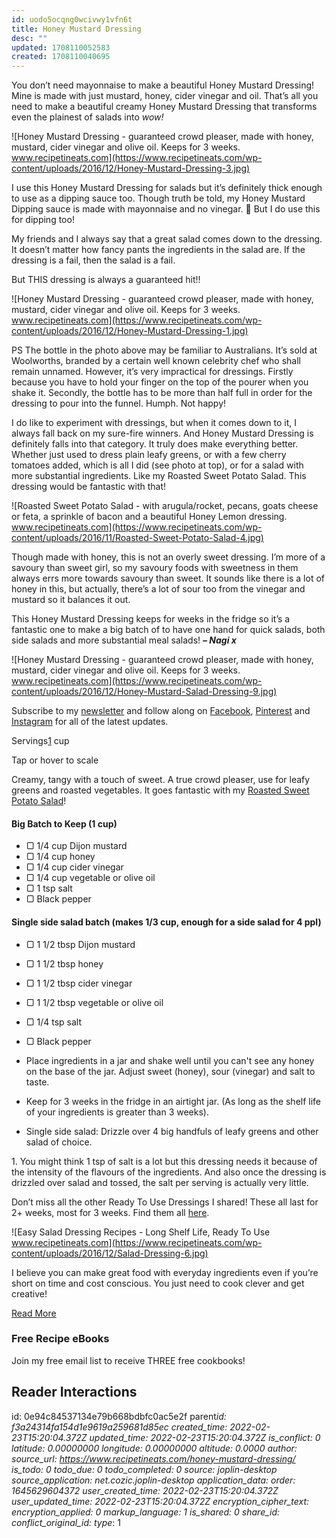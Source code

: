 ```yaml
---
id: uodo5ocqng0wcivwy1vfn6t
title: Honey Mustard Dressing
desc: ""
updated: 1708110052583
created: 1708110040695
---
```


You don’t need mayonnaise to make a beautiful Honey Mustard Dressing! Mine is made with just mustard, honey, cider vinegar and oil. That’s all you need to make a beautiful creamy Honey Mustard Dressing that transforms even the plainest of salads into *wow!*

![Honey Mustard Dressing - guaranteed crowd pleaser, made with honey, mustard, cider vinegar and olive oil. Keeps for 3 weeks. www.recipetineats.com](https://www.recipetineats.com/wp-content/uploads/2016/12/Honey-Mustard-Dressing-3.jpg)

I use this Honey Mustard Dressing for salads but it’s definitely thick enough to use as a dipping sauce too. Though truth be told, my Honey Mustard Dipping sauce is made with mayonnaise and no vinegar. 🙂 But I do use this for dipping too!

My friends and I always say that a great salad comes down to the dressing. It doesn’t matter how fancy pants the ingredients in the salad are. If the dressing is a fail, then the salad is a fail.

But THIS dressing is always a guaranteed hit!!

![Honey Mustard Dressing - guaranteed crowd pleaser, made with honey, mustard, cider vinegar and olive oil. Keeps for 3 weeks. www.recipetineats.com](https://www.recipetineats.com/wp-content/uploads/2016/12/Honey-Mustard-Dressing-1.jpg)

PS The bottle in the photo above may be familiar to Australians. It’s sold at Woolworths, branded by a certain well known celebrity chef who shall remain unnamed. However, it’s very impractical for dressings. Firstly because you have to hold your finger on the top of the pourer when you shake it. Secondly, the bottle has to be more than half full in order for the dressing to pour into the funnel. Humph. Not happy!

I do like to experiment with dressings, but when it comes down to it, I always fall back on my sure-fire winners. And Honey Mustard Dressing is definitely falls into that category. It truly does make everything better. Whether just used to dress plain leafy greens, or with a few cherry tomatoes added, which is all I did (see photo at top), or for a salad with more substantial ingredients. Like my Roasted Sweet Potato Salad. This dressing would be fantastic with that!

![Roasted Sweet Potato Salad - with arugula/rocket, pecans, goats cheese or feta, a sprinkle of bacon and a beautiful Honey Lemon dressing. www.recipetineats.com](https://www.recipetineats.com/wp-content/uploads/2016/11/Roasted-Sweet-Potato-Salad-4.jpg)

Though made with honey, this is not an overly sweet dressing. I’m more of a savoury than sweet girl, so my savoury foods with sweetness in them always errs more towards savoury than sweet. It sounds like there is a lot of honey in this, but actually, there’s a lot of sour too from the vinegar and mustard so it balances it out.

This Honey Mustard Dressing keeps for weeks in the fridge so it’s a fantastic one to make a big batch of to have one hand for quick salads, both side salads and more substantial meal salads! **_– Nagi x_**

![Honey Mustard Dressing - guaranteed crowd pleaser, made with honey, mustard, cider vinegar and olive oil. Keeps for 3 weeks. www.recipetineats.com](https://www.recipetineats.com/wp-content/uploads/2016/12/Honey-Mustard-Salad-Dressing-9.jpg)

Subscribe to my [newsletter](https://recipetineats.ck.page/6f68ed0a2d) and follow along on [Facebook](https://www.facebook.com/RecipeTinEats), [Pinterest](http://www.pinterest.com/recipetin/) and [Instagram](http://instagram.com/recipe_tin) for all of the latest updates.

Servings[1](#) cup

Tap or hover to scale

Creamy, tangy with a touch of sweet. A true crowd pleaser, use for leafy greens and roasted vegetables. It goes fantastic with my [Roasted Sweet Potato Salad](https://www.recipetineats.com/roasted-sweet-potato-salad-honey-lemon-dressing/)!

#### Big Batch to Keep (1 cup)

- ▢ 1/4 cup Dijon mustard
- ▢ 1/4 cup honey
- ▢ 1/4 cup cider vinegar
- ▢ 1/4 cup vegetable or olive oil
- ▢ 1 tsp salt
- ▢ Black pepper

#### Single side salad batch (makes 1/3 cup, enough for a side salad for 4 ppl)

- ▢ 1 1/2 tbsp Dijon mustard
- ▢ 1 1/2 tbsp honey
- ▢ 1 1/2 tbsp cider vinegar
- ▢ 1 1/2 tbsp vegetable or olive oil
- ▢ 1/4 tsp salt
- ▢ Black pepper

- Place ingredients in a jar and shake well until you can't see any honey on the base of the jar. Adjust sweet (honey), sour (vinegar) and salt to taste.
- Keep for 3 weeks in the fridge in an airtight jar. (As long as the shelf life of your ingredients is greater than 3 weeks).
- Single side salad: Drizzle over 4 big handfuls of leafy greens and other salad of choice.

1\. You might think 1 tsp of salt is a lot but this dressing needs it because of the intensity of the flavours of the ingredients. And also once the dressing is drizzled over salad and tossed, the salt per serving is actually very little.

Don’t miss all the other Ready To Use Dressings I shared! These all last for 2+ weeks, most for 3 weeks. Find them all [here](https://www.recipetineats.com/salad-dressing-recipes/).

![Easy Salad Dressing Recipes - Long Shelf Life, Ready To Use www.recipetineats.com](https://www.recipetineats.com/wp-content/uploads/2016/12/Salad-Dressing-6.jpg)

I believe you can make great food with everyday ingredients even if you’re short on time and cost conscious. You just need to cook clever and get creative!

[Read More](http://www.recipetineats.com/about-me/)

### Free Recipe eBooks

Join my free email list to receive THREE free cookbooks!

## Reader Interactions

id: 0e94c84537134e79b668bdbfc0ac5e2f
parent*id: f3a24314fa154d1e9619a259681d85ec
created_time: 2022-02-23T15:20:04.372Z
updated_time: 2022-02-23T15:20:04.372Z
is_conflict: 0
latitude: 0.00000000
longitude: 0.00000000
altitude: 0.0000
author:
source_url: https://www.recipetineats.com/honey-mustard-dressing/
is_todo: 0
todo_due: 0
todo_completed: 0
source: joplin-desktop
source_application: net.cozic.joplin-desktop
application_data:
order: 1645629604372
user_created_time: 2022-02-23T15:20:04.372Z
user_updated_time: 2022-02-23T15:20:04.372Z
encryption_cipher_text:
encryption_applied: 0
markup_language: 1
is_shared: 0
share_id:
conflict_original_id:
type*: 1
